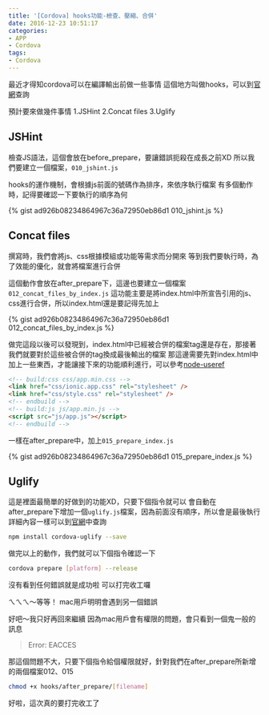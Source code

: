 ```yaml
---
title: '[Cordova] hooks功能-檢查、壓縮、合併'
date: 2016-12-23 10:51:17
categories:
- APP
- Cordova
tags:
- Cordova
---
```


最近才得知cordova可以在編譯輸出前做一些事情
這個地方叫做hooks，可以到[官網](https://cordova.apache.org/docs/en/latest/guide/appdev/hooks/)查詢

<!--more-->

預計要來做幾件事情
1.JSHint
2.Concat files
3.Uglify

## JSHint

檢查JS語法，這個會放在before_prepare，要讓錯誤扼殺在成長之前XD
所以我們要建立一個檔案，`010_jshint.js`

hooks的運作機制，會根據js前面的號碼作為排序，來依序執行檔案
有多個動作時，記得要確認一下要執行的順序為何

{% gist ad926b08234864967c36a72950eb86d1 010_jshint.js %}

## Concat files

撰寫時，我們會將js、css根據模組或功能等需求而分開來
等到我們要執行時，為了效能的優化，就會將檔案進行合併

這個動作會放在after_prepare下，這邊也要建立一個檔案`012_concat_files_by_index.js`
這功能主要是將index.html中所宣告引用的js、css進行合併，所以index.html還是要記得先加上

{% gist ad926b08234864967c36a72950eb86d1 012_concat_files_by_index.js %}

做完這段以後可以發現到，index.html中已經被合併的檔案tag還是存在，那接著我們就要對於這些被合併的tag換成最後輸出的檔案
那這邊需要先對index.html中加上一些東西，才能讓接下來的功能順利進行，可以參考[node-useref](https://github.com/digisfera/useref)

```html
<!-- build:css css/app.min.css -->
<link href="css/ionic.app.css" rel="stylesheet" />
<link href="css/style.css" rel="stylesheet" />
<!-- endbuild -->
<!-- build:js js/app.min.js -->
<script src="js/app.js"></script>
<!-- endbuild -->
```
一樣在after_prepare中，加上`015_prepare_index.js`

{% gist ad926b08234864967c36a72950eb86d1 015_prepare_index.js %}

## Uglify

這是裡面最簡單的好做到的功能XD，只要下個指令就可以
會自動在after_prepare下增加一個`uglify.js`檔案，因為前面沒有順序，所以會是最後執行
詳細內容一樣可以到[官網](https://github.com/rossmartin/cordova-uglify)中查詢

``` bash
npm install cordova-uglify --save
```

做完以上的動作，我們就可以下個指令確認一下

``` bash
cordova prepare [platform] --release
```

沒有看到任何錯誤就是成功啦
可以打完收工囉

ㄟㄟㄟ～等等！
mac用戶明明會遇到另一個錯誤

好吧～我只好再回來繼續
因為mac用戶會有權限的問題，會只看到一個鬼一般的訊息
>Error: EACCES

那這個問題不大，只要下個指令給個權限就好，針對我們在after_prepare所新增的兩個檔案012、015

``` bash
chmod +x hooks/after_prepare/[filename]
```
好啦，這次真的要打完收工了
